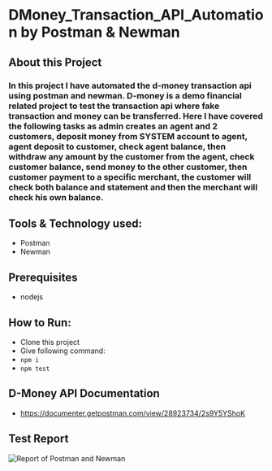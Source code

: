 # DMoney_Transaction_API_Automation by Postman & Newman

## About this Project
### In this project I have automated the d-money transaction api using postman and newman. D-money is a demo financial related project to test the transaction api where fake transaction and money can be transferred. Here I have covered the following tasks as admin creates an agent and 2 customers, deposit money from SYSTEM account to agent, agent deposit to customer, check agent balance, then withdraw any amount by the customer from the agent, check customer balance, send money to the other customer, then customer payment to a specific merchant, the customer will check both balance and statement and then the merchant will check his own balance.

## Tools & Technology used:
- Postman
- Newman

## Prerequisites
- nodejs

## How to Run:
- Clone this project
- Give following command:
-  ```npm i```
-  ```npm test```


## D-Money API Documentation
- https://documenter.getpostman.com/view/28923734/2s9Y5YShoK
## Test Report
![Report of Postman and Newman](https://github.com/Niaz2959/DMoney_Transaction_API_Automation_Newman/assets/55870435/478c44aa-8148-4fb0-97ba-bdb97b8a2479)
